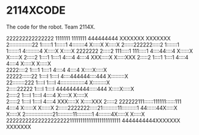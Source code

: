 # 2114XCODE
The code for the robot. Team 2114X.

                                                                                   
                                                                                   
 222222222222222      1111111     1111111          444444444  XXXXXXX       XXXXXXX
2:::::::::::::::22   1::::::1    1::::::1         4::::::::4  X:::::X       X:::::X
2::::::222222:::::2 1:::::::1   1:::::::1        4:::::::::4  X:::::X       X:::::X
2222222     2:::::2 111:::::1   111:::::1       4::::44::::4  X::::::X     X::::::X
            2:::::2    1::::1      1::::1      4::::4 4::::4  XXX:::::X   X:::::XXX
            2:::::2    1::::1      1::::1     4::::4  4::::4     X:::::X X:::::X   
         2222::::2     1::::1      1::::1    4::::4   4::::4      X:::::X:::::X    
    22222::::::22      1::::l      1::::l   4::::444444::::444     X:::::::::X     
  22::::::::222        1::::l      1::::l   4::::::::::::::::4     X:::::::::X     
 2:::::22222           1::::l      1::::l   4444444444:::::444    X:::::X:::::X    
2:::::2                1::::l      1::::l             4::::4     X:::::X X:::::X   
2:::::2                1::::l      1::::l             4::::4  XXX:::::X   X:::::XXX
2:::::2       222222111::::::111111::::::111          4::::4  X::::::X     X::::::X
2::::::2222222:::::21::::::::::11::::::::::1        44::::::44X:::::X       X:::::X
2::::::::::::::::::21::::::::::11::::::::::1        4::::::::4X:::::X       X:::::X
22222222222222222222111111111111111111111111        4444444444XXXXXXX       XXXXXXX
                                                                                   
                                                                                   
                                                                                   
                                                                                   
                                                                                   
                                                                                   
                                                                                   
